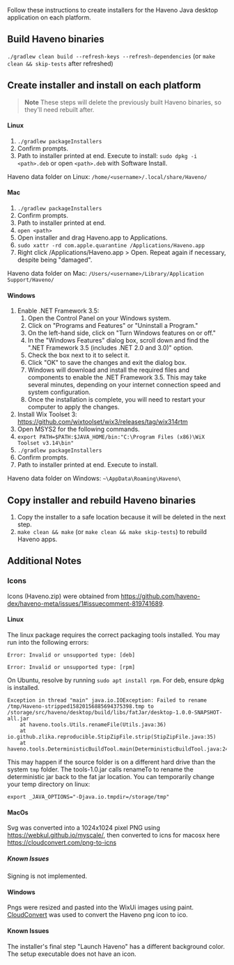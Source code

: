 Follow these instructions to create installers for the Haveno Java desktop application on each platform.

## Build Haveno binaries

`./gradlew clean build --refresh-keys --refresh-dependencies` (or `make clean && skip-tests` after refreshed)

## Create installer and install on each platform

> **Note**
> These steps will delete the previously built Haveno binaries, so they'll need rebuilt after.

#### Linux

1. `./gradlew packageInstallers`
2. Confirm prompts.
3. Path to installer printed at end. Execute to install: `sudo dpkg -i <path>.deb` or open `<path>.deb` with Software Install.

Haveno data folder on Linux: `/home/<username>/.local/share/Haveno/`

#### Mac

1. `./gradlew packageInstallers`
2. Confirm prompts.
3. Path to installer printed at end.
4. `open <path>`
5. Open installer and drag Haveno.app to Applications.
6. `sudo xattr -rd com.apple.quarantine /Applications/Haveno.app`
7. Right click /Applications/Haveno.app > Open. Repeat again if necessary, despite being "damaged".

Haveno data folder on Mac: `/Users/<username>/Library/Application Support/Haveno/`

#### Windows

1. Enable .NET Framework 3.5:
    1. Open the Control Panel on your Windows system.
    2. Click on "Programs and Features" or "Uninstall a Program."
    3. On the left-hand side, click on "Turn Windows features on or off."
    4. In the "Windows Features" dialog box, scroll down and find the ".NET Framework 3.5 (includes .NET 2.0 and 3.0)" option.
    5. Check the box next to it to select it.
    6. Click "OK" to save the changes and exit the dialog box.
    7. Windows will download and install the required files and components to enable the .NET Framework 3.5. This may take several minutes, depending on your internet connection speed and system configuration.
    8. Once the installation is complete, you will need to restart your computer to apply the changes.
2. Install Wix Toolset 3: https://github.com/wixtoolset/wix3/releases/tag/wix314rtm
3. Open MSYS2 for the following commands.
4. `export PATH=$PATH:$JAVA_HOME/bin:"C:\Program Files (x86)\WiX Toolset v3.14\bin"`
5. `./gradlew packageInstallers`
6. Confirm prompts.
7. Path to installer printed at end. Execute to install.

Haveno data folder on Windows: `~\AppData\Roaming\Haveno\`

## Copy installer and rebuild Haveno binaries

1. Copy the installer to a safe location because it will be deleted in the next step.
2. `make clean && make` (or `make clean && make skip-tests`) to rebuild Haveno apps.


## Additional Notes

### Icons

Icons (Haveno.zip) were obtained from https://github.com/haveno-dex/haveno-meta/issues/1#issuecomment-819741689.

#### Linux

The linux package requires the correct packaging tools installed. You may run into the following errors:

```
Error: Invalid or unsupported type: [deb]
```
```
Error: Invalid or unsupported type: [rpm]
```

On Ubuntu, resolve by running `sudo apt install rpm`. For deb, ensure dpkg is installed.

```
Exception in thread "main" java.io.IOException: Failed to rename /tmp/Haveno-stripped15820156885694375398.tmp to /storage/src/haveno/desktop/build/libs/fatJar/desktop-1.0.0-SNAPSHOT-all.jar
	at haveno.tools.Utils.renameFile(Utils.java:36)
	at io.github.zlika.reproducible.StipZipFile.strip(StipZipFile.java:35)
	at haveno.tools.DeterministicBuildTool.main(DeterministicBuildTool.java:24)

```

This may happen if the source folder is on a different hard drive than the system `tmp` folder. The tools-1.0.jar calls renameTo to rename the deterministic jar back to the fat jar location. You can temporarily change your temp directory on linux:

```
export _JAVA_OPTIONS="-Djava.io.tmpdir=/storage/tmp"
```

#### MacOs

Svg was converted into a 1024x1024 pixel PNG using https://webkul.github.io/myscale/, then converted to icns for macosx
here https://cloudconvert.com/png-to-icns

##### Known Issues

Signing is not implemented.

#### Windows

Pngs were resized and pasted into the WixUi images using paint. [CloudConvert](https://cloudconvert.com) was used to convert the Haveno png icon to ico.

#### Known Issues

The installer's final step "Launch Haveno" has a different background color. The setup executable does not have an icon.
